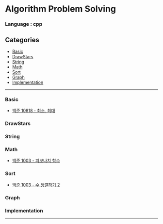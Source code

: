 # Algorithm Problem Solving

### Language : cpp

## Categories

* [Basic](#Basic)
* [DrawStars](#DrawStars)
* [String](#String)
* [Math](#Math)
* [Sort](#Sort)
* [Graph](#Graph)
* [Implementation](#Implementation)

* * * 

### Basic

- [백준 10818 - 최소, 최대](Basic/B_10818.cpp)

### DrawStars



### String


### Math

- [백준 1003 - 피보나치 함수](Math/B_1003.cpp)

### Sort

- [백준 1003 - 수 정렬하기 2](Sort/B_2751.cpp)

### Graph


### Implementation


* * * 

